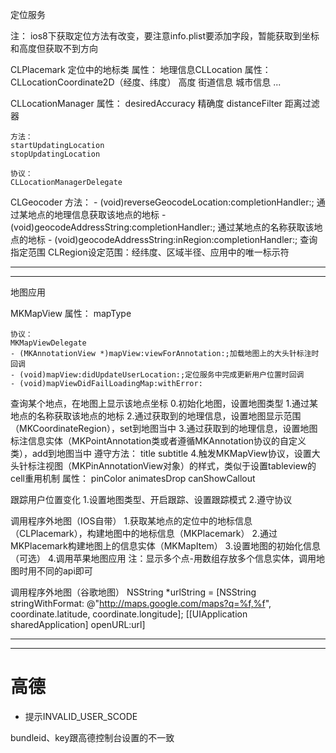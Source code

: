

定位服务

注：
ios8下获取定位方法有改变，要注意info.plist要添加字段，暂能获取到坐标和高度但获取不到方向

CLPlacemark 定位中的地标类
	属性：
	地理信息CLLocation
		属性：
		CLLocationCoordinate2D（经度、纬度）
		高度
	街道信息
	城市信息
	...



CLLocationManager
	属性：
	desiredAccuracy 精确度
	distanceFilter	距离过滤器

	方法：
	startUpdatingLocation
	stopUpdatingLocation

	协议：
	CLLocationManagerDelegate



CLGeocoder
	方法：
	- (void)reverseGeocodeLocation:completionHandler:; 通过某地点的地理信息获取该地点的地标
	- (void)geocodeAddressString:completionHandler:; 通过某地点的名称获取该地点的地标
	- (void)geocodeAddressString:inRegion:completionHandler:; 查询指定范围
									CLRegion设定范围：经纬度、区域半径、应用中的唯一标示符



***************************************************************************************************************************
***************************************************************************************************************************


地图应用


MKMapView
	属性：
	mapType

	协议：
	MKMapViewDelegate
	- (MKAnnotationView *)mapView:viewForAnnotation:;加载地图上的大头针标注时回调
	- (void)mapView:didUpdateUserLocation:;定位服务中完成更新用户位置时回调
	- (void)mapViewDidFailLoadingMap:withError:



查询某个地点，在地图上显示该地点坐标
0.初始化地图，设置地图类型
1.通过某地点的名称获取该地点的地标
2.通过获取到的地理信息，设置地图显示范围（MKCoordinateRegion），set到地图当中
3.通过获取到的地理信息，设置地图标注信息实体（MKPointAnnotation类或者遵循MKAnnotation协议的自定义类），add到地图当中
																	遵守方法：
																	title
																	subtitle
4.触发MKMapView协议，设置大头针标注视图（MKPinAnnotationView对象）的样式，类似于设置tableview的cell重用机制
									属性：
									pinColor
									animatesDrop
									canShowCallout






跟踪用户位置变化
1.设置地图类型、开启跟踪、设置跟踪模式
2.遵守协议







调用程序外地图（IOS自带）
1.获取某地点的定位中的地标信息（CLPlacemark），构建地图中的地标信息（MKPlacemark）
2.通过MKPlacemark构建地图上的信息实体（MKMapItem）
3.设置地图的初始化信息（可选）
4.调用苹果地图应用
注：显示多个点-用数组存放多个信息实体，调用地图时用不同的api即可

调用程序外地图（谷歌地图）
NSString *urlString = [NSString stringWithFormat:
                                   @"http://maps.google.com/maps?q=%f,%f",
                                   coordinate.latitude,
                                   coordinate.longitude];
[[UIApplication sharedApplication] openURL:url]


***************************************************************************************************************************
***************************************************************************************************************************

# 高德

- 提示INVALID_USER_SCODE

bundleid、key跟高德控制台设置的不一致
